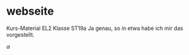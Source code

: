 # webseite
Kurs-Material EL2 Klasse ST19a
Ja genau, so in etwa habe ich mir das vorgestellt.

$\alpha$
